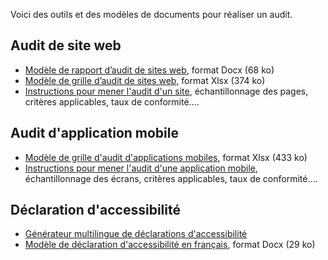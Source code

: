 Voici des outils et des modèles de documents pour réaliser un audit.

## Audit de site web

* [Modèle de rapport d’audit de sites web](../raweb1/files/raweb1-lu-modele-rapport-audit.docx), format Docx (68 ko)
* [Modèle de grille d’audit de sites web](../raweb1/files/raweb1-lu-modele-grille-audit.xlsx), format Xlsx (374 ko)
* [Instructions pour mener l'audit d'un site](../raweb1/methodo-test.html#Évaluation-de-la-conformité-à-la-norme-de-référence), échantillonnage des pages, critères applicables, taux de conformité…. 

## Audit d'application mobile

* [Modèle de grille d'audit d'applications mobiles](../files/modele-grille-audit-appli-mobiles.xlsx), format Xlsx (433 ko)
* [Instructions pour mener l'audit d'une application mobile](../raam1.1/methodologie.html#evaluation-de-la-conformite-a-la-norme-de-reference), échantillonnage des écrans, critères applicables, taux de conformité…. 

## Déclaration d'accessibilité

* [Générateur multilingue de déclarations d'accessibilité](./decla.html)
* [Modèle de déclaration d'accessibilité en français](../files/template-decla-fr.docx), format Docx (29 ko) 
